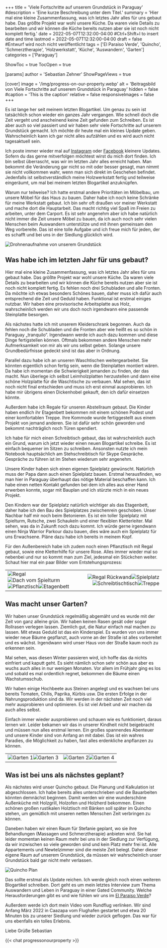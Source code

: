 +++
title = 'Viele Fortschritte auf unserem Grundstück in Paraguay'
#description = 'Eine kurze Beschreibung unter dem Titel.'
summary = 'Hier mal eine kleine Zusammenfassung, was ich letztes Jahr alles für uns gebaut habe. Das größte Projekt war wohl unsere Küche. Da waren viele Details zu bearbeiten und wir können die Küche bereits nutzen aber sie ist noch nicht komplett fertig.'
date = 2022-05-07T12:32:00-04:00 #Ctrl+Shift+I to insert date and time
lastmod = 2022-05-07T12:32:00-04:00
draft = false #Entwurf wird noch nicht veröffentlicht
tags = ['El Paraiso Verde', 'Quincho', 'Schmerztherapie', 'Holzwerkstatt', 'Küche', 'Auswandern', 'Garten']
categories = ['Paraguay']

ShowToc = true
TocOpen = true

[params]
    author = 'Sebastian Zehner'
    ShowPageViews = true

[cover]
    image = '/img/progress-on-our-property.webp'
    alt = 'Beitragsbild von Viele Fortschritte auf unserem Grundstück in Paraguay'
    hidden = false
    #caption = 'This is the caption'
    relative = false
    responsiveImages = false
+++

Es ist lange her seit meinem letzten Blogartikel. Um genau zu sein ist tatsächlich schon wieder ein ganzes Jahr vergangen. Wie schnell doch die Zeit vergeht und anscheinend keine Zeit gefunden zum Schreiben. Es ist aber auch so viel passiert und wir haben sehr viele Fortschritte auf unserem Grundstück gemacht. Ich möchte dir heute mal ein kleines Update geben. Wahrscheinlich kann ich gar nicht alles aufzählen und es wird auch nicht tagesaktuell sein.

Ich poste immer wieder mal auf [Instagram](https://www.instagram.com/sebastianzehner/) oder [Facebook](https://www.facebook.com/sebastianzehner83/) kleinere Updates. Sofern du das gerne mitverfolgen möchtest wirst du mich dort finden. Ich bin selbst überrascht, was wir im letzten Jahr alles erreicht haben. Man bekommt die Veränderung gar nicht so mit oder besser gesagt, man nimmt sie nicht vollkommen wahr, wenn man sich direkt im Geschehen befindet. Jedenfalls ist selbstverständlich meine Holzwerkstatt fertig und teilweise eingeräumt, um mal bei meinem letzten Blogartikel anzuknüpfen.

Warum nur teilweise? Ich hatte erstmal andere Prioritäten im Möbelbau, um unsere Möbel für das Haus zu bauen. Daher habe ich noch keine Schränke für meine Werkstatt gebaut. Ich bin sehr oft draußen vor meiner Werkstatt und mache dort die Hauptarbeit. Das macht richtig viel Spaß im Freien zu arbeiten, unter dem Carport. Es ist sehr angenehm aber ich habe natürlich nicht immer die Zeit unsere Möbel zu bauen, da ich auch noch sehr vielen Menschen beim Auswandern unterstütze und mit ihnen gemeinsam den Weg vorbereite. Das ist eine tolle Aufgabe und ich freue mich für jeden, der es schafft und bei uns in der Siedlung glücklich wird.

![Drohnenaufnahme von unserem Grundstück](/img/galleries/progress-on-our-property/progress-on-our-property-1.webp)

## Was habe ich im letzten Jahr für uns gebaut?

Hier mal eine kleine Zusammenfassung, was ich letztes Jahr alles für uns gebaut habe. Das größte Projekt war wohl unsere Küche. Da waren viele Details zu bearbeiten und wir können die Küche bereits nutzen aber sie ist noch nicht komplett fertig. Es fehlen noch drei Schubladen und alle Fronten. Da möchte ich etwas besonders Schönes bauen, daher muss ich dafür auch entsprechend die Zeit und Geduld haben. Funktional ist erstmal einiges nutzbar. Wir haben eine provisorische Arbeitsplatte aus Holz, wahrscheinlich werden wir uns doch noch irgendwann eine passende Steinplatte besorgen.

Als nächstes hatte ich mit unserem Kleiderschrank begonnen. Auch da fehlen noch die Schubladen und die Fronten aber wie heißt es so schön in Paraguay „tranquilo“. Irgendwann werde ich auch dazu kommen und diese Dinge fertigstellen können. Oftmals bekommen andere Menschen mehr Aufmerksamkeit von mir als wir uns selbst geben. Solange unsere Grundbedürfnisse gedeckt sind ist das aber in Ordnung.

Parallel dazu habe ich an unseren Waschtischen weitergearbeitet. Sie könnten eigentlich schon fertig sein, wenn die Steinplatten montiert wären. Da habe ich momentan die Schwierigkeit jemanden zu finden, der das macht. Nun überlege ich selbst Leimholzplatten herzustellen und dann eine schöne Holzplatte für die Waschtische zu verbauen. Mal sehen, das ist noch nicht final entschieden und muss ich erst einmal ausprobieren. Ich habe mir übrigens einen Dickenhobel gekauft, den ich dafür einsetzen könnte.

Außerdem habe ich Regale für unseren Abstellraum gebaut. Die Kinder haben endlich ihr Etagenbett bekommen mit einem schönen Podest und einer komfortablen Treppe. Ihre Kommode wurde fertiggestellt aus einem Projekt von jemand anderen. Sie ist dafür sehr schön geworden und bekommt nachträglich noch Türen spendiert.

Ich habe für mich einen Schreibtisch gebaut, das ist wahrscheinlich auch ein Grund, warum ich jetzt wieder einen neuen Blogartikel schreibe. Es ist einfach bequemer im Sitzen zu schreiben. Ansonsten nutzte ich mein Notebook hauptsächlich am Stehschreibtisch für Skype Gespräche. Gespräche zu führen ist im Stehen wiederum sehr angenehm.

Unsere Kinder haben sich einen eigenen Spielplatz gewünscht. Natürlich muss der Papa dann auch einen Spielplatz bauen. Erstmal herausfinden, wo man hier in Paraguay überhaupt das nötige Material beschaffen kann. Ich habe einen netten Kontakt gefunden bei dem ich alles aus einer Hand erwerben konnte, sogar mit Bauplan und ich stürzte mich in ein neues Projekt.

Den Kindern war der Spielplatz natürlich wichtiger als das Etagenbett, daher habe ich den Bau des Spielplatzes zwischenrein geschoben. Unser Nachbar half mir noch beim Betonieren. Es ist ein toller Spielplatz mit Spielturm, Rutsche, zwei Schaukeln und einer flexiblen Kletterleiter. Mal sehen, was da in Zukunft noch dazu kommt. Ich würde gerne irgendwann einen Ninja Warrior Parkour dazu bauen, dies wäre auch ein Spielplatz für uns Erwachsene. Pläne dazu habe ich bereits in meinem Kopf.

Für den Außenbereich habe ich zudem noch einen Pflanztisch mit Regal gebaut, sowie eine Kletterhilfe für unsere Rose. Alles immer wieder mal so nebenbei und nur so kommt man zum Ziel, jedesmal ein Stückchen weiter. Schaut hier mal ein paar Bilder vom Entstehungsprozess:

|             |              |
|-------------|-------------:|
|![Regal](/img/galleries/progress-on-our-property/progress-on-our-property-3.webp)![Dach vom Spielturm](/img/galleries/progress-on-our-property/progress-on-our-property-7.webp)![Pflanztisch](/img/galleries/progress-on-our-property/progress-on-our-property-6.webp)![Etagenbett](/img/galleries/progress-on-our-property/progress-on-our-property-9.webp)|![Regal Rückwand](/img/galleries/progress-on-our-property/progress-on-our-property-4.webp)![Spielplatz](/img/galleries/progress-on-our-property/progress-on-our-property-8.webp)![Schreibtischtisch](/img/galleries/progress-on-our-property/progress-on-our-property-5.webp)![Treppe](/img/galleries/progress-on-our-property/progress-on-our-property-10.webp)|

## Was macht unser Garten?

Wir haben unser Grundstück regelmäßig abgemäht und es wurde mit der Zeit von ganz alleine grün. Wir haben keinen Rasen gesät oder sogar Rollrasen verlegen lassen. Ziemlich gut, die Natur einfach mal machen zu lassen. Mit etwas Geduld ist das ein Kinderspiel. Es wurden von uns immer wieder neue Bäume gepflanzt, auch vorne an der Straße ist alles vorbereitet und es wächst. Irgendwann wird unser Haus von der Straße kaum noch zu erkennen sein.

Mal sehen, was diesen Winter passieren wird, ich hoffe das da nichts einfriert und kaputt geht. Es sieht nämlich schon sehr schön aus aber es wuchs auch alles in nur wenigen Monaten. Vor allem im Frühjahr ging es los und sobald es mal ordentlich regnet, bekommen die Bäume einen Wachstumsschub.

Wir haben einige Hochbeete aus Steinen angelegt und es wachsen bei uns bereits Tomaten, Chilis, Paprika, Kürbis usw. Die ersten Erfolge in der Nahrungsproduktion sind da. Wir werden in der nächsten Zeit noch viel mehr ausprobieren und optimieren. Es ist viel Arbeit und wir machen da auch alles selbst.

Einfach immer wieder ausprobieren und schauen wie es funktioniert, daraus lernen wir. Leider bekamen wir das in unserer Kindheit nicht beigebracht und müssen nun alles erstmal lernen. Ein großes spannendes Abenteuer und unsere Kinder sind von Anfang an mit dabei. Das ist ein wahres Paradies, die Möglichkeit zu haben, fast alles erdenkliche anpflanzen zu können.

|             |              |
|-------------|-------------:|
|![Garten 1](/img/galleries/progress-on-our-property/progress-on-our-property-11.webp)![Garten 3](/img/galleries/progress-on-our-property/progress-on-our-property-13.webp)|![Garten 2](/img/galleries/progress-on-our-property/progress-on-our-property-12.webp)![Garten 4](/img/galleries/progress-on-our-property/progress-on-our-property-2.webp)|

## Was ist bei uns als nächstes geplant?

Als nächstes wird unser Quincho gebaut. Die Planung und Kalkulation ist abgeschlossen. Ich habe bereits alles unterschrieben und die Bauarbeiten könnten demnächst beginnen. Damit werden wir eine wunderschöne Außenküche mit Holzgrill, Holzofen und Holzherd bekommen. Einen schönen großen rustikalen Holztisch mit Bänken soll später im Quincho stehen, um gemütlich mit unseren netten Menschen Zeit verbringen zu können.

Daneben haben wir einen Raum für Stefanie geplant, wo sie ihre Behandlungen (Massagen und Schmerztherapie) anbieten wird. Sie hat leider momentan keinen Raum mehr bei uns in der Siedlung zur Verfügung, da wir inzwischen so viele geworden sind und kein Platz mehr frei ist. Alle Appartements und Newtelzimmer sind die meiste Zeit belegt. Daher dieser eigene Raum auf unserem Grundstück, da müssen wir wahrscheinlich unser Grundstück bald gar nicht mehr verlassen.

![Quincho Plan](/img/galleries/progress-on-our-property/quincho-plan.webp)

Das sollte erstmal als Update reichen. Ich werde gleich noch einen weiteren Blogartikel schreiben. Dort geht es um mein letztes Interview zum Thema Auswandern und Leben in Paraguay in einer Gated Community. Welche Herausforderungen gibt es und wie fühlen wir uns im [El Paraiso Verde](https://paraiso-verde.com/)?

Außerdem werde ich dort mein Video vom Rundflug verlinken. Wir sind Anfang März 2022 in Caazapa vom Flughafen gestartet und etwa 20 Minuten bis zu unserer Siedlung und wieder zurück geflogen. Das war für uns ebenfalls ein tolles Erlebnis.

Liebe Grüße
Sebastian

{{< chat progressonourproperty >}}

